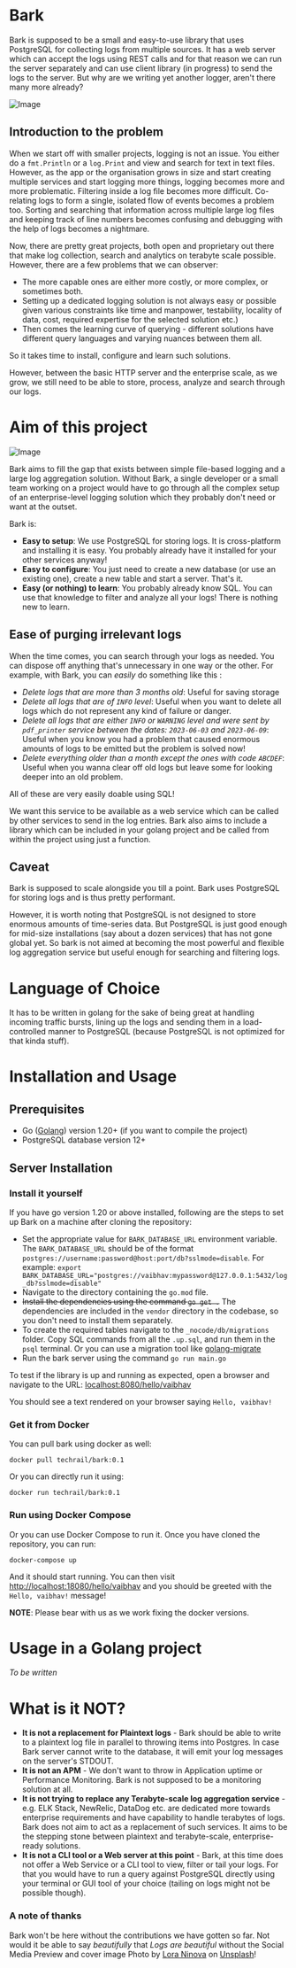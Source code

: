 # Bark
Bark is supposed to be a small and easy-to-use library that uses PostgreSQL for collecting logs from multiple sources. It has a web server which can accept the logs using REST calls and for that reason we can run the server separately and can use client library (in progress) to send the logs to the server. But why are we writing yet another logger, aren't there many more already?

![Image](https://raw.githubusercontent.com/techrail/bark/main/_nocode/images/BARK.png)

## Introduction to the problem
When we start off with smaller projects, logging is not an issue. You either do a `fmt.Println` or a `log.Print` and view and search for text in text files. However, as the app or the organisation grows in size and start creating multiple services and start logging more things, logging becomes more and more problematic. Filtering inside a log file becomes more difficult. Co-relating logs to form a single, isolated flow of events becomes a problem too. Sorting and searching that information across multiple large log files and keeping track of line numbers becomes confusing and debugging with the help of logs becomes a nightmare.

Now, there are pretty great projects, both open and proprietary out there that make log collection, search and analytics on terabyte scale possible. However, there are a few problems that we can observer: 

- The more capable ones are either more costly, or more complex, or sometimes both. 
- Setting up a dedicated logging solution is not always easy or possible given various constraints like time and manpower, testability, locality of data, cost, required expertise for the selected solution etc.)
- Then comes the learning curve of querying - different solutions have different query languages and varying nuances between them all.  

So it takes time to install, configure and learn such solutions.

However, between the basic HTTP server and the enterprise scale, as we grow, we still need to be able to store, process, analyze and search through our logs.

# Aim of this project

![Image](https://raw.githubusercontent.com/techrail/bark/main/_nocode/images/where-bark-fits.png)

Bark aims to fill the gap that exists between simple file-based logging and a large log aggregation solution. Without Bark, a single developer or a small team working on a project would have to go through all the complex setup of an enterprise-level logging solution which they probably don't need or want at the outset. 

Bark is: 

- **Easy to setup**: We use PostgreSQL for storing logs. It is cross-platform and installing it is easy. You probably already have it installed for your other services anyway!
- **Easy to configure**: You just need to create a new database (or use an existing one), create a new table and start a server. That's it.
- **Easy (or nothing) to learn**: You probably already know SQL. You can use that knowledge to filter and analyze all your logs! There is nothing new to learn.

## Ease of purging irrelevant logs
When the time comes, you can search through your logs as needed. You can dispose off anything that's unnecessary in one way or the other. For example, with Bark, you can _easily_ do something like this : 

- _Delete logs that are more than 3 months old_: Useful for saving storage 
- _Delete all logs that are of `INFO` level_: Useful when you want to delete all logs which do not represent any kind of failure or danger.
- _Delete all logs that are either `INFO` or `WARNING` level and were sent by `pdf_printer` service between the dates: `2023-06-03` and `2023-06-09`_: Useful when you know you had a problem that caused enormous amounts of logs to be emitted but the problem is solved now!
- _Delete everything older than a month except the ones with code `ABCDEF`_: Useful when you wanna clear off old logs but leave some for looking deeper into an old problem.

All of these are very easily doable using SQL!

We want this service to be available as a web service which can be called by other services to send in the log entries. Bark also aims to include a library which can be included in your golang project and be called from within the project using just a function.
 
## Caveat
Bark is supposed to scale alongside you till a point. Bark uses PostgreSQL for storing logs and is thus pretty performant.

However, it is worth noting that PostgreSQL is not designed to store enormous amounts of time-series data. But PostgreSQL is just good enough for mid-size installations (say about a dozen services) that has not gone global yet. So bark is not aimed at becoming the most powerful and flexible log aggregation service but useful enough for searching and filtering logs.

# Language of Choice
It has to be written in golang for the sake of being great at handling incoming traffic bursts, lining up the logs and sending them in a load-controlled manner to PostgreSQL (because PostgreSQL is not optimized for that kinda stuff).

# Installation and Usage
## Prerequisites

- Go ([Golang](https://go.dev/)) version 1.20+ (if you want to compile the project)
- PostgreSQL database version 12+

## Server Installation

### Install it yourself
If you have go version 1.20 or above installed, following are the steps to set up Bark on a machine after cloning the repository:

- Set the appropriate value for `BARK_DATABASE_URL` environment variable. 
The `BARK_DATABASE_URL` should be of the format `postgres://username:password@host:port/db?sslmode=disable`. For example: `export BARK_DATABASE_URL="postgres://vaibhav:mypassword@127.0.0.1:5432/log_db?sslmode=disable"`
- Navigate to the directory containing the `go.mod` file.
- ~~Install the dependencies using the command `go get .`~~ The dependencies are included in the `vendor` directory in the codebase, so you don't need to install them separately.
- To create the required tables navigate to the `_nocode/db/migrations` folder. Copy SQL commands from all the `.up.sql`, and run them in the `psql` terminal. Or you can use a migration tool like [golang-migrate](https://github.com/golang-migrate/migrate)
- Run the bark server using the command `go run main.go`

To test if the library is up and running as expected, open a browser and navigate to the URL: [localhost:8080/hello/vaibhav](http://localhost:8080/hello/vaibhav)

You should see a text rendered on your browser saying `Hello, vaibhav!`

### Get it from Docker
You can pull bark using docker as well: 
```
docker pull techrail/bark:0.1
```

Or you can directly run it using: 
```
docker run techrail/bark:0.1
```

### Run using Docker Compose
Or you can use Docker Compose to run it. Once you have cloned the repository, you can run:

```
docker-compose up
```

And it should start running. You can then visit [http://localhost:18080/hello/vaibhav](http://localhost:18080/hello/vaibhav) and you should be greeted with the `Hello, vaibhav!` message!

**NOTE**: Please bear with us as we work fixing the docker versions.

# Usage in a Golang project

_To be written_

# What is it NOT?
- **It is not a replacement for Plaintext logs** - Bark should be able to write to a plaintext log file in parallel to throwing items into Postgres. In case Bark server cannot write to the database, it will emit your log messages on the server's STDOUT.
- **It is not an APM** - We don't want to throw in Application uptime or Performance Monitoring. Bark is not supposed to be a monitoring solution at all.
- **It is not trying to replace any Terabyte-scale log aggregation service** - e.g. ELK Stack, NewRelic, DataDog etc. are dedicated more towards enterprise requirements and have capability to handle terabytes of logs. Bark does not aim to act as a replacement of such services. It aims to be the stepping stone between plaintext and terabyte-scale, enterprise-ready solutions.
- **It is not a CLI tool or a Web server at this point** - Bark, at this time does not offer a Web Service or a CLI tool to view, filter or tail your logs. For that you would have to run a query against PostgreSQL directly using your terminal or GUI tool of your choice (tailing on logs might not be possible though).

### A note of thanks
Bark won't be here without the contributions we have gotten so far. Not would it be able to say _beautifully_ that _Logs are beautiful_ without the Social Media Preview and cover image Photo by [Lora Ninova](https://unsplash.com/@lorannva?utm_source=unsplash&utm_medium=referral&utm_content=creditCopyText) on [Unsplash](https://unsplash.com/photos/U86FnrpRR0k?utm_source=unsplash&utm_medium=referral&utm_content=creditCopyText)!
